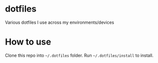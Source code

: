 # dotfiles

Various dotfiles I use across my environments/devices

# How to use

Clone this repo into `~/.dotfiles` folder. Run `~/.dotfiles/install` to install.
